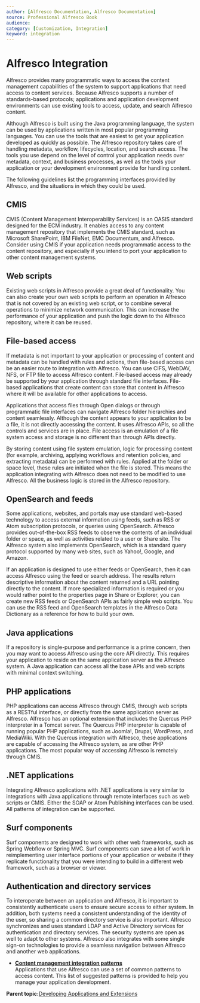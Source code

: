 ```yaml
---
author: [Alfresco Documentation, Alfresco Documentation]
source: Professional Alfresco Book
audience: 
category: [Customization, Integration]
keyword: integration
---
```


# Alfresco Integration

Alfresco provides many programmatic ways to access the content management capabilities of the system to support applications that need access to content services. Because Alfresco supports a number of standards-based protocols; applications and application development environments can use existing tools to access, update, and search Alfresco content.

Although Alfresco is built using the Java programming language, the system can be used by applications written in most popular programming languages. You can use the tools that are easiest to get your application developed as quickly as possible. The Alfresco repository takes care of handling metadata, workflow, lifecycles, location, and search access. The tools you use depend on the level of control your application needs over metadata, context, and business processes, as well as the tools your application or your development environment provide for handling content.

The following guidelines list the programming interfaces provided by Alfresco, and the situations in which they could be used.

## CMIS

CMIS \(Content Management Interoperability Services\) is an OASIS standard designed for the ECM industry. It enables access to any content management repository that implements the CMIS standard, such as Microsoft SharePoint, IBM FileNet, EMC Documentum, and Alfresco. Consider using CMIS if your application needs programmatic access to the content repository, and especially if you intend to port your application to other content management systems.

## Web scripts

Existing web scripts in Alfresco provide a great deal of functionality. You can also create your own web scripts to perform an operation in Alfresco that is not covered by an existing web script, or to combine several operations to minimize network communication. This can increase the performance of your application and push the logic down to the Alfresco repository, where it can be reused.

## File-based access

If metadata is not important to your application or processing of content and metadata can be handled with rules and actions, then file-based access can be an easier route to integration with Alfresco. You can use CIFS, WebDAV, NFS, or FTP file to access Alfresco content. File-based access may already be supported by your application through standard file interfaces. File-based applications that create content can store that content in Alfresco where it will be available for other applications to access.

Applications that access files through Open dialogs or through programmatic file interfaces can navigate Alfresco folder hierarchies and content seamlessly. Although the content appears to your application to be a file, it is not directly accessing the content. It uses Alfresco APIs, so all the controls and services are in place. File access is an emulation of a file system access and storage is no different than through APIs directly.

By storing content using file system emulation, logic for processing content \(for example, archiving, applying workflows and retention policies, and extracting metadata\) can be performed with rules. Applied at the folder or space level, these rules are initiated when the file is stored. This means the application integrating with Alfresco does not need to be modified to use Alfresco. All the business logic is stored in the Alfresco repository.

## OpenSearch and feeds

Some applications, websites, and portals may use standard web-based technology to access external information using feeds, such as RSS or Atom subscription protocols, or queries using OpenSearch. Alfresco provides out-of-the-box RSS feeds to observe the contents of an individual folder or space, as well as activities related to a user or Share site. The Alfresco system also implements OpenSearch, which is a standard query protocol supported by many web sites, such as Yahoo!, Google, and Amazon.

If an application is designed to use either feeds or OpenSearch, then it can access Alfresco using the feed or search address. The results return descriptive information about the content returned and a URL pointing directly to the content. If more specialized information is required or you would rather point to the properties page in Share or Explorer, you can create new RSS feeds or OpenSearch APIs as fairly simple web scripts. You can use the RSS feed and OpenSearch templates in the Alfresco Data Dictionary as a reference for how to build your own.

## Java applications

If a repository is single-purpose and performance is a prime concern, then you may want to access Alfresco using the core API directly. This requires your application to reside on the same application server as the Alfresco system. A Java application can access all the base APIs and web scripts with minimal context switching.

## PHP applications

PHP applications can access Alfresco through CMIS, through web scripts as a RESTful interface, or directly from the same application server as Alfresco. Alfresco has an optional extension that includes the Quercus PHP interpreter in a Tomcat server. The Quercus PHP interpreter is capable of running popular PHP applications, such as Joomla!, Drupal, WordPress, and MediaWiki. With the Quercus integration with Alfresco, these applications are capable of accessing the Alfresco system, as are other PHP applications. The most popular way of accessing Alfresco is remotely through CMIS.

## .NET applications

Integrating Alfresco applications with .NET applications is very similar to integrations with Java applications through remote interfaces such as web scripts or CMIS. Either the SOAP or Atom Publishing interfaces can be used. All patterns of integration can be supported.

## Surf components

Surf components are designed to work with other web frameworks, such as Spring Webflow or Spring MVC. Surf components can save a lot of work in reimplementing user interface portions of your application or website if they replicate functionality that you were intending to build in a different web framework, such as a browser or viewer.

## Authentication and directory services

To interoperate between an application and Alfresco, it is important to consistently authenticate users to ensure secure access to either system. In addition, both systems need a consistent understanding of the identity of the user, so sharing a common directory service is also important. Alfresco synchronizes and uses standard LDAP and Active Directory services for authentication and directory services. The security systems are open as well to adapt to other systems. Alfresco also integrates with some single sign-on technologies to provide a seamless navigation between Alfresco and another web applications.

-   **[Content management integration patterns](../concepts/integration-patterns.md)**  
Applications that use Alfresco can use a set of common patterns to access content. This list of suggested patterns is provided to help you manage your application development.

**Parent topic:**[Developing Applications and Extensions](../concepts/dev-applications-extensions-intro.md)

